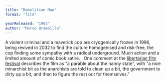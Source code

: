 ```yaml
---
title: "Demolition Man"
format: "film"

yearReleased: "1993"
author: "Marco Brambilla"
---
```

 A violent criminal and a maverick cop are cryogenically frozen in 1996, being  revived in 2032 to find the culture homogenised and risk-free, the cop finding  some sympathy with a radical underground. Much action and a limited amount of  comic book satire. 
  
 One comment at the <a href="http://reason.com/blog/2004/03/05/the-libertarian-film-festival#comment"> libertarian film festival</a> describes the film as "a parable about the nanny  state", with "a nice minarchist bit as the anarchists are told to clean up a  bit, the government to dirty up a bit, and then to figure the rest out for  themselves."
